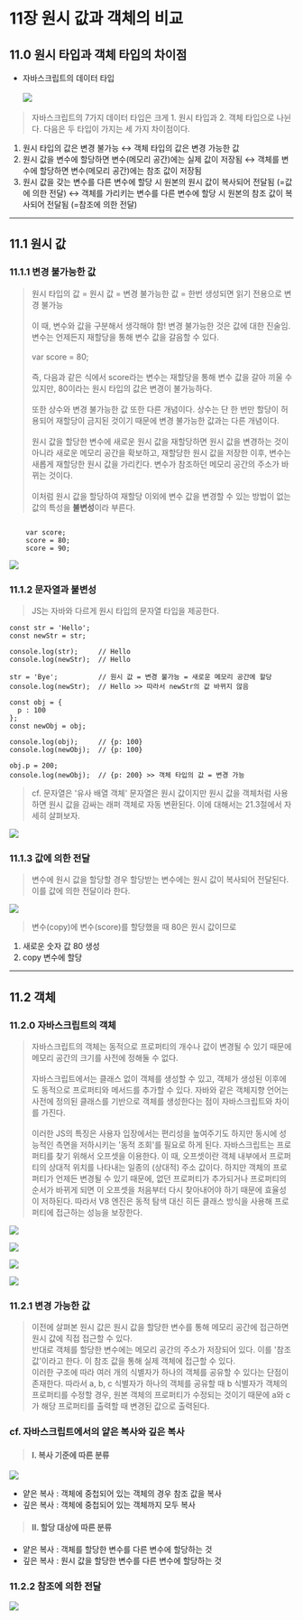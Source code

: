 # 11장 원시 값과 객체의 비교
## 11.0 원시 타입과 객체 타입의 차이점
- 자바스크립트의 데이터 타입 <br/><br/>
![](https://velog.velcdn.com/images/chtoqur/post/568c6bc6-127f-48e7-9927-92717647d3fd/image.png)

> 자바스크립트의 7가지 데이터 타입은 크게 1. 원시 타입과 2. 객체 타입으로 나뉜다. 다음은 두 타입이 가지는 세 가지 차이점이다.<br/>
1. 원시 타입의 값은 변경 불가능 ↔ 객체 타입의 값은 변경 가능한 값
2. 원시 값을 변수에 할당하면 변수(메모리 공간)에는 실제 값이 저장됨 ↔ 객체를 변수에 할당하면 변수(메모리 공간)에는 참조 값이 저장됨
3. 원시 값을 갖는 변수를 다른 변수에 할당 시 원본의 원시 값이 복사되어 전달됨 (=값에 의한 전달) ↔ 객체를 가리키는 변수를 다른 변수에 할당 시 원본의 참조 값이 복사되어 전달됨 (=참조에 의한 전달)

---

## 11.1 원시 값
### 11.1.1 변경 불가능한 값
> 원시 타입의 값 = 원시 값 = 변경 불가능한 값 = 한번 생성되면 읽기 전용으로 변경 불가능 <br/><br/>
이 때, 변수와 값을 구분해서 생각해야 함! 변경 불가능한 것은 값에 대한 진술임. 변수는 언제든지 재할당을 통해 변수 값을 갈음할 수 있다. <br/><br/>
var score = 80; <br/><br/>
즉, 다음과 같은 식에서 score라는 변수는 재할당을 통해 변수 값을 갈아 끼울 수 있지만, 80이라는 원시 타입의 값은 변경이 불가능하다. <br/><br/>
또한 상수와 변경 불가능한 값 또한 다른 개념이다. 상수는 단 한 번만 할당이 허용되어 재할당이 금지된 것이기 때문에 변경 불가능한 값과는 다른 개념이다. <br/><br/>
원시 값을 할당한 변수에 새로운 원시 값을 재할당하면 원시 값을 변경하는 것이 아니라 새로운 메모리 공간을 확보하고, 재할당한 원시 값을 저장한 이후, 변수는 새롭게 재할당한 원시 값을 가리킨다. 변수가 참조하던 메모리 공간의 주소가 바뀌는 것이다. <br/><br/>
이처럼 원시 값을 할당하여 재할당 이외에 변수 값을 변경할 수 있는 방법이 없는 값의 특성을 **불변성**이라 부른다.  

```JS

	var score;
	score = 80;
	score = 90;

```
![](https://velog.velcdn.com/images/chtoqur/post/05221ed8-6ea6-4117-82e0-83814e12e388/image.png)

### 11.1.2 문자열과 불변성
> JS는 자바와 다르게 원시 타입의 문자열 타입을 제공한다. 

```
const str = 'Hello';
const newStr = str;

console.log(str);     // Hello
console.log(newStr);  // Hello

str = 'Bye';          // 원시 값 = 변경 불가능 = 새로운 메모리 공간에 할당
console.log(newStr);  // Hello >> 따라서 newStr의 값 바뀌지 않음

const obj = {
  p : 100
};
const newObj = obj;

console.log(obj);     // {p: 100}
console.log(newObj);  // {p: 100}

obj.p = 200;                                       
console.log(newObj);  // {p: 200} >> 객체 타입의 값 = 변경 가능
```

> cf. 문자열은 '유사 배열 객체'
문자열은 원시 값이지만 원시 값을 객체처럼 사용하면 원시 값을 감싸는 래퍼 객체로 자동 변환된다. 이에 대해서는 21.3절에서 자세히 살펴보자.

![](https://velog.velcdn.com/images/chtoqur/post/0703bfd9-cc09-4561-96b1-d7d0ce7a4477/image.png)


### 11.1.3 값에 의한 전달
> 변수에 원시 값을 할당할 경우 할당받는 변수에는 원시 값이 복사되어 전달된다. 이를 값에 의한 전달이라 한다.

![](https://velog.velcdn.com/images/chtoqur/post/a51bb438-de4c-4d0f-ac67-98dd5985b10d/image.png)
> 변수(copy)에 변수(score)를 할당했을 때
80은 원시 값이므로
1. 새로운 숫자 값 80 생성
2. copy 변수에 할당

---

## 11.2 객체
### 11.2.0 자바스크립트의 객체
> 자바스크립트의 객체는 동적으로 프로퍼티의 개수나 값이 변경될 수 있기 때문에 메모리 공간의 크기를 사전에 정해둘 수 없다. <br/><br/>
자바스크립트에서는 클래스 없이 객체를 생성할 수 있고, 객체가 생성된 이후에도 동적으로 프로퍼티와 메서드를 추가할 수 있다. 자바와 같은 객체지향 언어는 사전에 정의된 클래스를 기반으로 객체를 생성한다는 점이 자바스크립트와 차이를 가진다. <br/><br/>
이러한 JS의 특징은 사용자 입장에서는 편리성을 높여주기도 하지만 동시에 성능적인 측면을 저하시키는 '동적 조회'를 필요로 하게 된다. 자바스크립트는 프로퍼티를 찾기 위해서 오프셋을 이용한다. 이 때, 오프셋이란 객체 내부에서 프로퍼티의 상대적 위치를 나타내는 일종의 (상대적) 주소 값이다. 하지만 객체의 프로퍼티가 언제든 변경될 수 있기 때문에, 없던 프로퍼티가 추가되거나 프로퍼티의 순서가 바뀌게 되면 이 오프셋을 처음부터 다시 찾아내어야 하기 때문에 효율성이 저하된다. 따라서 V8 엔진은 동적 탐색 대신 히든 클래스 방식을 사용해 프로퍼티에 접근하는 성능을 보장한다.

![](https://velog.velcdn.com/images/chtoqur/post/012315bd-aa9d-450d-aebf-d97464c01f8f/image.png)

![](https://velog.velcdn.com/images/chtoqur/post/c7e089cc-c74e-4f1a-9f16-106331b100cd/image.png)

![](https://velog.velcdn.com/images/chtoqur/post/13c8324c-cd43-4d29-b797-e4619672d7f2/image.png)

![](https://velog.velcdn.com/images/chtoqur/post/d808a148-a61d-49a5-9af2-1c3b77be3eb6/image.png)

### 11.2.1 변경 가능한 값 
> 이전에 살펴본 원시 값은 원시 값을 할당한 변수를 통해 메모리 공간에 접근하면 원시 값에 직접 접근할 수 있다. <br/>
반대로 객체를 할당한 변수에는 메모리 공간의 주소가 저장되어 있다. 이를 '참조 값'이라고 한다. 이 참조 값을 통해 실제 객체에 접근할 수 있다. <br/>
이러한 구조에 따라 여러 개의 식별자가 하나의 객체를 공유할 수 있다는 단점이 존재한다. 따라서 a, b, c 식별자가 하나의 객체를 공유할 때 b 식별자가 객체의 프로퍼티를 수정할 경우, 원본 객체의 프로퍼티가 수정되는 것이기 때문에 a와 c가 해당 프로퍼티를 출력할 때 변경된 값으로 출력된다.

### cf. 자바스크립트에서의 얕은 복사와 깊은 복사
> #### I. 복사 기준에 따른 분류
![](https://velog.velcdn.com/images/chtoqur/post/d160bd6f-46db-44d6-bfb3-f299a6890250/image.png)
- 얕은 복사 : 객체에 중첩되어 있는 객체의 경우 참조 값을 복사
- 깊은 복사 : 객체에 중첩되어 있는 객체까지 모두 복사 <br/>
> #### II. 할당 대상에 따른 분류
- 얕은 복사 : 객체를 할당한 변수를 다른 변수에 할당하는 것
- 깊은 복사 : 원시 값을 할당한 변수를 다른 변수에 할당하는 것

### 11.2.2 참조에 의한 전달
![](https://velog.velcdn.com/images/chtoqur/post/17e70f94-9f83-4a3d-9e8f-7613599294be/image.png)

